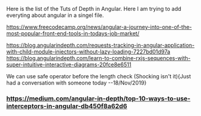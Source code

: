 Here is the list of the Tuts of Depth in Angular.
Here I am trying to add everyting about angular in a singel file.

https://www.freecodecamp.org/news/angular-a-journey-into-one-of-the-most-popular-front-end-tools-in-todays-job-market/

https://blog.angularindepth.com/requests-tracking-in-angular-application-with-child-module-injectors-without-lazy-loading-7227bd01d97a
https://blog.angularindepth.com/learn-to-combine-rxjs-sequences-with-super-intuitive-interactive-diagrams-20fce8e6511

We can use safe operator before the length check (Shocking isn't it){Just had a conversation with someone today --18/Nov/2019}

### https://medium.com/angular-in-depth/top-10-ways-to-use-interceptors-in-angular-db450f8a62d6
